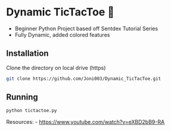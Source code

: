 # Dynamic TicTacToe :avocado:	
- Beginner Python Project based off Sentdex Tutorial Series
- Fully Dynamic, added colored features

## Installation

Clone the directory on local drive (https)

```bash
git clone https://github.com/Joni003/Dynamic_TicTacToe.git
```

## Running

```bash
python tictactoe.py
```

Resources:
    - https://www.youtube.com/watch?v=eXBD2bB9-RA
